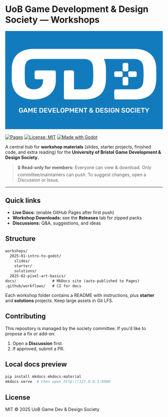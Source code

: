 # UoB Game Development & Design Society — Workshops

![Banner](docs/_assets/banner.png)

[![Pages](https://img.shields.io/badge/Docs-Live-4c1)](https://example.com)
[![License: MIT](https://img.shields.io/badge/License-MIT-blue.svg)](LICENSE)
[![Made with Godot](https://img.shields.io/badge/Made%20with-Godot-478cbf.svg)](https://godotengine.org/)

A central hub for **workshop materials** (slides, starter projects, finished code, and extra reading) for the **University of Bristol Game Development & Design Society**.

> 🔒 **Read-only for members:** Everyone can view & download. Only committee/maintainers can push. To suggest changes, open a Discussion or Issue.

---

## Quick links
- **Live Docs:** (enable GitHub Pages after first push)  
- **Workshop Downloads:** see the **Releases** tab for zipped packs
- **Discussions:** Q&A, suggestions, and ideas

## Structure
```
workshops/
  2025-01-intro-to-godot/
    slides/
    starter/
    solutions/
  2025-02-pixel-art-basics/
docs/                # MkDocs site (auto-published to Pages)
.github/workflows/   # CI for docs
```
Each workshop folder contains a README with instructions, plus **starter** and **solutions** projects. Keep large assets in Git LFS.

## Contributing
This repository is managed by the society committee. If you’d like to propose a fix or add-on:
1. Open a **Discussion** first.
2. If approved, submit a PR.

## Local docs preview
```bash
pip install mkdocs mkdocs-material
mkdocs serve  # then open http://127.0.0.1:8000
```

## License
MIT © 2025 UoB Game Dev & Design Society
